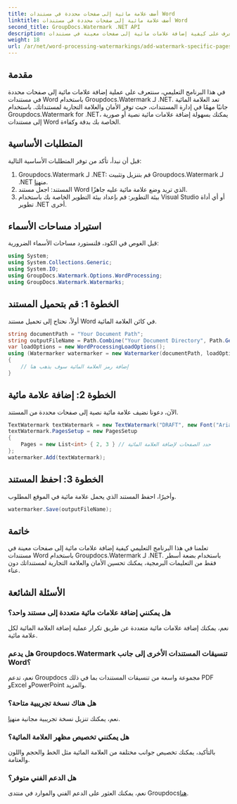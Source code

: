 ```yaml
---
title: أضف علامة مائية إلى صفحات محددة في مستندات Word
linktitle: أضف علامة مائية إلى صفحات محددة في مستندات Word
second_title: GroupDocs.Watermark .NET API
description: تعرف على كيفية إضافة علامات مائية إلى صفحات معينة في مستندات Word دون عناء باستخدام Groupdocs للعلامة المائية لـ .NET. تعزيز أمان المستندات والعلامات التجارية.
weight: 18
url: /ar/net/word-processing-watermarkings/add-watermark-specific-pages-word-docs/
---
```

## مقدمة
في هذا البرنامج التعليمي، سنتعرف على عملية إضافة علامات مائية إلى صفحات محددة في مستندات Word باستخدام Groupdocs.Watermark لـ .NET. تعد العلامة المائية جانبًا مهمًا في إدارة المستندات، حيث توفر الأمان والعلامة التجارية لمستنداتك. باستخدام Groupdocs.Watermark for .NET، يمكنك بسهولة إضافة علامات مائية نصية أو صورية إلى مستندات Word الخاصة بك بدقة وكفاءة.
## المتطلبات الأساسية
قبل أن نبدأ، تأكد من توفر المتطلبات الأساسية التالية:
1.  Groupdocs.Watermark لـ .NET: قم بتنزيل وتثبيت Groupdocs.Watermark لـ .NET من[هنا](https://releases.groupdocs.com/Watermark/net/).
2. المستند: اجعل مستند Word الذي تريد وضع علامة مائية عليه جاهزًا.
3. بيئة التطوير: قم بإعداد بيئة التطوير الخاصة بك باستخدام Visual Studio أو أي أداة تطوير .NET أخرى.

## استيراد مساحات الأسماء
قبل الغوص في الكود، فلنستورد مساحات الأسماء الضرورية:
```csharp
using System;
using System.Collections.Generic;
using System.IO;
using GroupDocs.Watermark.Options.WordProcessing;
using GroupDocs.Watermark.Watermarks;
```
## الخطوة 1: قم بتحميل المستند
أولاً، نحتاج إلى تحميل مستند Word في كائن العلامة المائية.
```csharp
string documentPath = "Your Document Path";
string outputFileName = Path.Combine("Your Document Directory", Path.GetFileName(documentPath));
var loadOptions = new WordProcessingLoadOptions();
using (Watermarker watermarker = new Watermarker(documentPath, loadOptions))
{
    // إضافة رمز العلامة المائية سوف يذهب هنا
}
```
## الخطوة 2: إضافة علامة مائية
الآن، دعونا نضيف علامة مائية نصية إلى صفحات محددة من المستند.
```csharp
TextWatermark textWatermark = new TextWatermark("DRAFT", new Font("Arial", 42));
textWatermark.PagesSetup = new PagesSetup
{
    Pages = new List<int> { 2, 3 } // حدد الصفحات لإضافة العلامة المائية
};
watermarker.Add(textWatermark);
```
## الخطوة 3: احفظ المستند
وأخيرًا، احفظ المستند الذي يحمل علامة مائية في الموقع المطلوب.
```csharp
watermarker.Save(outputFileName);
```

## خاتمة
تعلمنا في هذا البرنامج التعليمي كيفية إضافة علامات مائية إلى صفحات معينة في مستندات Word باستخدام Groupdocs.Watermark لـ .NET. باستخدام بضعة أسطر فقط من التعليمات البرمجية، يمكنك تحسين الأمان والعلامة التجارية لمستنداتك دون عناء.
## الأسئلة الشائعة
### هل يمكنني إضافة علامات مائية متعددة إلى مستند واحد؟
نعم، يمكنك إضافة علامات مائية متعددة عن طريق تكرار عملية إضافة العلامة المائية لكل علامة مائية.
### هل يدعم Groupdocs.Watermark تنسيقات المستندات الأخرى إلى جانب Word؟
نعم، تدعم Groupdocs مجموعة واسعة من تنسيقات المستندات بما في ذلك PDF وExcel وPowerPoint والمزيد.
### هل هناك نسخة تجريبية متاحة؟
 نعم، يمكنك تنزيل نسخة تجريبية مجانية من[هنا](https://releases.groupdocs.com/).
### هل يمكنني تخصيص مظهر العلامة المائية؟
بالتأكيد، يمكنك تخصيص جوانب مختلفة من العلامة المائية مثل الخط والحجم واللون والعتامة.
### هل الدعم الفني متوفر؟
 نعم، يمكنك العثور على الدعم الفني والموارد في منتدى Groupdocs[هنا](https://forum.groupdocs.com/c/watermark/19).